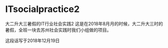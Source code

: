 # ITsocialpractice2
大二升大三暑假的IT行业社会实践2
这是在2018年8月月的时候，大二升大三时的暑假，全班一块去苏州社会实践时我们小组做的项目。

这段话写于2018年12月19日
